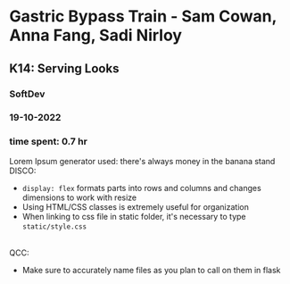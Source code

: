 # Gastric Bypass Train - Sam Cowan, Anna Fang, Sadi Nirloy
## K14: Serving Looks
### SoftDev
### 19-10-2022
### time spent: 0.7 hr

Lorem Ipsum generator used: there's always money in the banana stand
<br> 
DISCO:
- `display: flex` formats parts into rows and columns and changes dimensions to work with resize
- Using HTML/CSS classes is extremely useful for organization
- When linking to css file in static folder, it's necessary to type `static/style.css`

<br>
QCC:

- Make sure to accurately name files as you plan to call on them in flask

